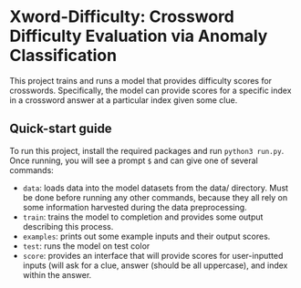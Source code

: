 # Xword-Difficulty: Crossword Difficulty Evaluation via Anomaly Classification

This project trains and runs a model that provides difficulty scores for crosswords. Specifically, the model can provide scores for a specific index in a crossword answer at a particular index given some clue.

## Quick-start guide

To run this project, install the required packages and run `python3 run.py`. Once running, you will see a prompt `$` and can give one of several commands:

* `data`: loads data into the model datasets from the data/ directory. Must be done before running any other commands, because they all rely on some information harvested during the data preprocessing.
* `train`: trains the model to completion and provides some output describing this process.
* `examples`: prints out some example inputs and their output scores.
* `test`: runs the model on test color
* `score`: provides an interface that will provide scores for user-inputted inputs (will ask for a clue, answer (should be all uppercase), and index within the answer.
